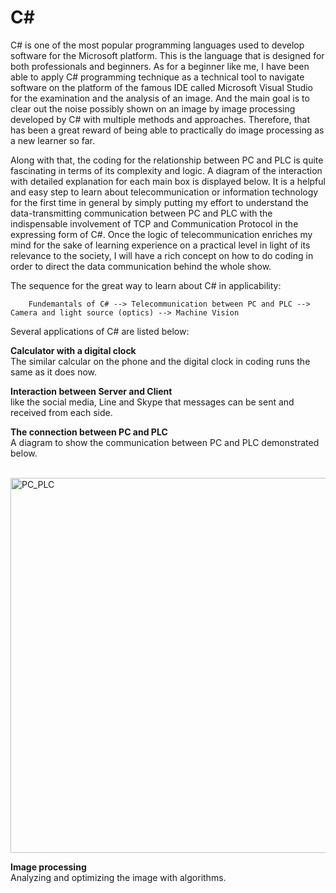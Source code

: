 # C#

C# is one of the most popular programming languages used to develop software for the Microsoft platform. This is the language that is designed for both professionals and beginners. As for a beginner like me, I have been able to apply C# programming technique as a technical tool to navigate software on the platform of the famous IDE called Microsoft Visual Studio for the examination and the analysis of an image. And the main goal is to clear out the noise possibly shown on an image by image processing developed by C# with multiple methods and approaches. Therefore, that has been a great reward of being able to practically do image processing as a new learner so far.

Along with that, the coding for the relationship between PC and PLC is quite fascinating in terms of its complexity and logic. A diagram of the interaction with detailed explanation for each main box is displayed below. It is a helpful and easy step to learn about telecommunication or information technology for the first time in general by simply putting my effort to understand the data-transmitting communication between PC and PLC with the indispensable involvement of TCP and Communication Protocol in the expressing form of C#. Once the logic of telecommunication enriches my mind for the sake of learning experience on a practical level in light of its relevance to the society, I will have a rich concept on how to do coding in order to direct the data communication behind the whole show. 

The sequence for the great way to learn about C# in applicability:
        
        Fundemantals of C# --> Telecommunication between PC and PLC --> Camera and light source (optics) --> Machine Vision

Several applications of C# are listed below:

**Calculator with a digital clock**<br>
    The similar calcular on the phone and the digital clock in coding runs the same as it does now.
    
    
**Interaction between Server and Client**<br>
    like the social media, Line and Skype that messages can be sent and received from each side.
    
    
**The connection between PC and PLC**<br>
    A diagram to show the communication between PC and PLC demonstrated below. <br /> <br /> 

  <img alt="PC_PLC" src="https://user-images.githubusercontent.com/61397022/85202486-5348a900-b339-11ea-8722-728724249210.PNG" align="center" width="1000" height="600"/>
    
    
**Image processing**<br>
    Analyzing and optimizing the image with algorithms.
